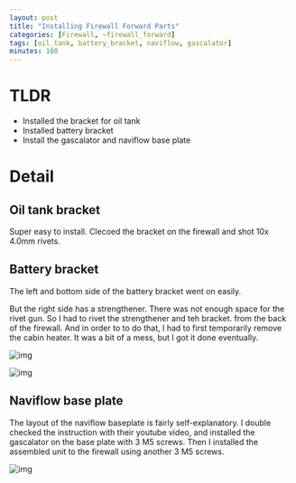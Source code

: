 ```yaml
---
layout: post
title: "Installing Firewall Forward Parts"
categories: [Firewall, ~firewall_forward]
tags: [oil_tank, battery_bracket, naviflow, gascalator]
minutes: 180
---
```


# TLDR

- Installed the bracket for oil tank
- Installed battery bracket
- Install the gascalator and naviflow base plate

# Detail

## Oil tank bracket

Super easy to install. Clecoed the bracket on the firewall and shot 10x 4.0mm rivets.

## Battery bracket

The left and bottom side of the battery bracket went on easily.

But the right side has a strengthener. There was not enough space for the rivet gun. So I had to rivet the strengthener and teh bracket. from the back of the firewall. And in order to to do that, I had to first temporarily remove the cabin heater. It was a bit of a mess, but I got it done eventually.

![img](https://lh3.googleusercontent.com/pw/AP1GczMF-pXISDTiF5J4Kj-rigM-DjxIHY_gB1V6fSpzuKdCOILXmKR8xZUt-83tMKq3cnniYxdPeye8y2623XgZ3CkGSyHJlfu2pbdD5in4w3tsCYzPl16YM_sseYmEAp-Hn0UmCYCgjPJvXeebRVFyXiER6Q=w3438-h2588-s-no-gm?authuser=0)

![img](https://lh3.googleusercontent.com/pw/AP1GczOcdPOCu5xbIJRGBi90GVZJtuPIJxX1WvfjVdiJS8yxsKH9F64GzkUML0W9DwRtfmqmjeQvKWQW2YxTfrvuKZ6ulZGpkx0xje2g9S4PwDaG2VyviJkL9j5coZPUoSRJHw1_4j8JlTzJQZG_LYh9Ko9CUg=w3438-h2588-s-no-gm?authuser=0)

## Naviflow base plate

The layout of the naviflow baseplate is fairly self-explanatory. I double checked the instruction with their youtube video, and installed the gascalator on the base plate with 3 M5 screws. Then I installed the assembled unit to the firewall using another 3 M5 screws.

![img](https://lh3.googleusercontent.com/pw/AP1GczOZ9DxSxP8klLqAQazvyGHCQfJcqq5OpCqs_QMKIiQIasVil0DRaNm4Xf2togT91JT5SaPaFpnDyplsXWfG-N_Z4Y_-2dCkXXaopKrX1QFT3PEQZLNuWhP8qxWhUduNVRS8uy2A_l6nJHX1O3VqsqTrSw=w3438-h2588-s-no-gm?authuser=0)

